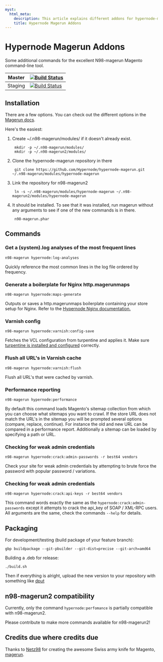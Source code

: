 ```yaml
---
myst:
  html_meta:
    description: This article explains different addons for hypernode-magerun command.
    title: Hypernode Magerun Addons
---
```


# Hypernode Magerun Addons

Some additional commands for the excellent N98-magerun Magento command-line tool.

| Master  | [![Build Status](https://travis-ci.org/Hypernode/hypernode-magerun.svg?branch=master)](https://travis-ci.org/Hypernode/hypernode-magerun)  |
| ------- | ------------------------------------------------------------------------------------------------------------------------------------------ |
| Staging | [![Build Status](https://travis-ci.org/Hypernode/hypernode-magerun.svg?branch=staging)](https://travis-ci.org/Hypernode/hypernode-magerun) |

## Installation

There are a few options.  You can check out the different options in the [Magerun
docs](http://magerun.net/introducting-the-new-n98-magerun-module-system/).

Here's the easiest:

1. Create ~/.n98-magerun/modules/ if it doesn't already exist.

   ```
    mkdir -p ~/.n98-magerun/modules/
    mkdir -p ~/.n98-magerun2/modules/
   ```

1. Clone the hypernode-magerun repository in there

   ```
    git clone https://github.com/Hypernode/hypernode-magerun.git ~/.n98-magerun/modules/hypernode-magerun
   ```

1. Link the repository for n98-magerun2

   ```
    ln -s ~/.n98-magerun/modules/hypernode-magerun ~/.n98-magerun2/modules/hypernode-magerun
   ```

1. It should be installed. To see that it was installed, run magerun without any arguments to see if one of the new commands is in there.

   ```
    n98-magerun.phar
   ```

## Commands

### Get a (system).log analyses of the most frequent lines

```
n98-magerun hypernode:log-analyses
```

Quickly reference the most common lines in the log file ordered by frequency.

### Generate a boilerplate for Nginx http.magerunmaps

```
n98-magerun hypernode:maps-generate
```

Outputs or saves a http.magerunmaps boilerplate containing your store setup for Nginx. Refer to the [Hypernode Nginx documentation.](https://support.hypernode.com/knowledgebase/how-to-use-nginx/)

### Varnish config

```
n98-magerun hypernode:varnish:config-save
```

Fetches the VCL configuration from turpentine and applies it. Make sure [turpentine is installed and configured](https://support.hypernode.com/knowledgebase/varnish-on-hypernode/) correctly.

### Flush all URL's in Varnish cache

```
n98-magerun hypernode:varnish:flush
```

Flush all URL's that were cached by varnish.

### Performance reporting

```
n98-magerun hypernode:performance
```

By default this command loads Magento's sitemap collection from which you can choose what sitemaps you want to crawl. If the store URL does not match the URL's in the sitemap you will be prompted several options (compare, replace, continue). For instance the old and new URL can be compared in a performance report. Additionally a sitemap can be loaded by specifying a path or URL.

### Checking for weak admin credentials

```
n98-magerun hypernode:crack:admin-passwords -r best64 vendors
```

Check your site for weak admin credentials by attempting to brute force the password with popular password / variations.

### Checking for weak admin credentials

```
n98-magerun hypernode:crack:api-keys -r best64 vendors
```

This command words exactly the same as the `hypernode:crack:admin-passwords` except it attempts to crack the api_key of SOAP / XML-RPC users. All arguments are the same, check the commands `--help` for details.

## Packaging

For development/testing (build package of your feature branch):

```
gbp buildpackage --git-pbuilder --git-dist=precise --git-arch=amd64
```

Building a .deb for release:

```
./build.sh
```

Then if everything is alright, upload the new version to your repository with something like [dput](http://manpages.ubuntu.com/manpages/precise/man1/dput.1.html)

## n98-magerun2 compatibility

Currently, only the command `hypernode:perfomance` is partially compatible with n98-magerun2.

Please contribute to make more commands available for n98-magerun2!

## Credits due where credits due

Thanks to [Netz98](http://www.netz98.de) for creating the awesome Swiss army knife for Magento, [magerun](https://github.com/netz98/n98-magerun/).
